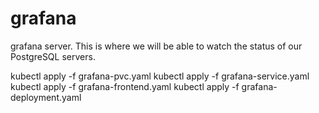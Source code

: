 # grafana
grafana server. This is where we will be able to watch the status of our PostgreSQL servers.

kubectl apply -f grafana-pvc.yaml
kubectl apply -f grafana-service.yaml
kubectl apply -f grafana-frontend.yaml
kubectl apply -f grafana-deployment.yaml
